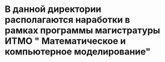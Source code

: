 # В данной директории располагаются наработки в рамках программы магистратуры ИТМО " Математическое и компьютерное моделирование"
